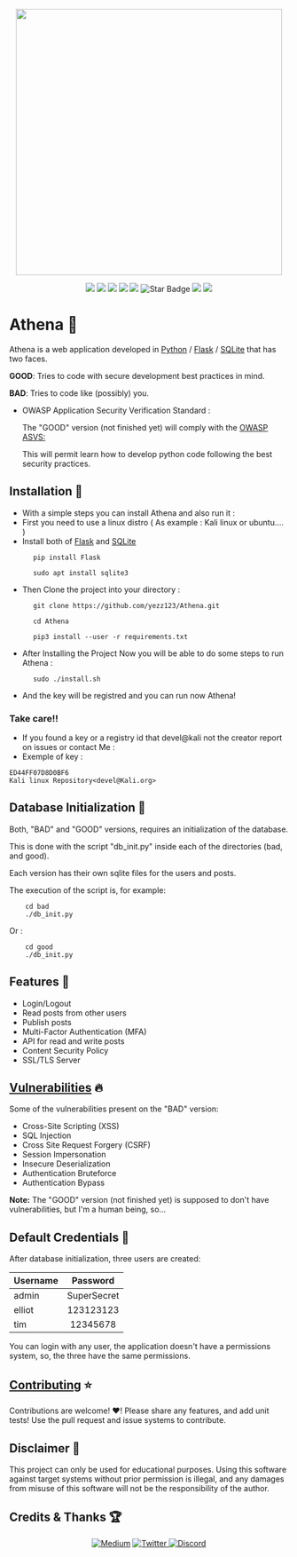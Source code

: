 <p align="center">
  <img width="480" height="480" src="https://github.com/yezz123/Athena/blob/main/img/Athena-Logo.png">
</p>
<p align="center">
   <img src="https://img.shields.io/badge/Dev-Yezz123-green?style"/>
   <img src="https://img.shields.io/badge/language-python-blue?style"/>
   <img src="https://img.shields.io/github/license/yezz123/Athena"/>
   <img src="https://img.shields.io/github/stars/yezz123/Athena"/>
   <img src="https://img.shields.io/github/forks/yezz123/Athena"/>
   <img src="https://img.shields.io/static/v1?label=%F0%9F%8C%9F&message=If%20Useful&style=style=flat&color=BC4E99" alt="Star Badge"/>
   <img src="https://visitor-badge.laobi.icu/badge?page_id=yezz123.Pretty-Readme">
    <a href="https://github.com/yezz123/Athena/actions/workflows/python-app.yml">
    <img src="https://github.com/yezz123/Athena/actions/workflows/python-app.yml/badge.svg?branch=main"/>
        </a>
   
</p>

# Athena 🌙

Athena is a web application developed in [Python](https://www.python.org/) / [Flask](https://flask.palletsprojects.com/en/1.1.x/) / [SQLite](https://www.sqlite.org/index.html) that has two faces.

**GOOD**: Tries to code with secure development best practices in mind.

**BAD**: Tries to code like (possibly) you.

- OWASP Application Security Verification Standard :

  The "GOOD" version (not finished yet) will comply with the [OWASP ASVS:](https://www.owasp.org/index.php/Category:OWASP_Application_Security_Verification_Standard_Project)

  This will permit learn how to develop python code following the best security practices.



## Installation 💼

- With a simple steps you can install Athena and also run it :
- First you need to use a linux distro ( As example : Kali linux or ubuntu.... )
- Install both of [Flask](https://flask.palletsprojects.com/en/1.1.x/) and [SQLite](https://www.sqlite.org/index.html)
```
      pip install Flask
      
      sudo apt install sqlite3
```
- Then Clone the project into your directory :
```  
      git clone https://github.com/yezz123/Athena.git
      
      cd Athena
      
      pip3 install --user -r requirements.txt
```      
  - After Installing the Project Now you will be able to do some steps to run Athena :
```  
      sudo ./install.sh
``` 

   - And the key will be registred and you can run now Athena!
    
### Take care!!

- If you found a key or a registry id that devel@kali not the creator report on issues or contact Me :
- Exemple of key :
```
ED44FF07D8D0BF6
Kali linux Repository<devel@Kali.org>
```

## Database Initialization 📅

Both, "BAD" and "GOOD" versions, requires an initialization of the database.

This is done with the script "db_init.py" inside each of the directories (bad, and good).

Each version has their own sqlite files for the users and posts.

The execution of the script is, for example:
```
    cd bad
    ./db_init.py
```
Or :
```
    cd good
    ./db_init.py
```

## Features 🔑

- Login/Logout
- Read posts from other users
- Publish posts
- Multi-Factor Authentication (MFA)
- API for read and write posts
- Content Security Policy
- SSL/TLS Server


## [Vulnerabilities](https://github.com/GDGSNF/yezz123/blob/main/bad/README.md) 🔥

Some of the vulnerabilities present on the "BAD" version:

- Cross-Site Scripting (XSS)
- SQL Injection
- Cross Site Request Forgery (CSRF)
- Session Impersonation
- Insecure Deserialization
- Authentication Bruteforce
- Authentication Bypass

**Note:** The "GOOD" version (not finished yet) is supposed to don't have vulnerabilities, but I'm a human being, so...

## Default Credentials 🐍

After database initialization, three users are created:

| Username |    Password   |
|----------|:-------------:|
| admin    |  SuperSecret  |
| elliot   |    123123123  |
| tim      | 12345678      |
 
You can login with any user, the application doesn't have a permissions system, so, the three have the same permissions.

## [Contributing](https://github.com/yezz123/Athena/blob/main/CONTRIBUTING.md) ⭐

Contributions are welcome! ♥! Please share any features, and add unit tests! Use the pull request and issue systems to contribute.

## Disclaimer 👾
This project can only be used for educational purposes. Using this software against target systems without prior permission is illegal, and any damages from misuse of this software will not be the responsibility of the author.

## Credits & Thanks 🏆
<p align="center">
    <a href="https://yassertahiri.medium.com/">
    <img alt="Medium" src="https://img.shields.io/badge/Medium%20-%23000000.svg?&style=for-the-badge&logo=Medium&logoColor=white"/></a>
    <a href="https://twitter.com/THyasser1">
    <img alt="Twitter" src="https://img.shields.io/badge/Twitter%20-%231DA1F2.svg?&style=for-the-badge&logo=Twitter&logoColor=white"</a>
    <a href="https://discord.gg/crNvkTYPYG">
    <img alt="Discord" src="https://img.shields.io/badge/Discord%20-%237289DA.svg?&style=for-the-badge&logo=discord&logoColor=white"/></a>
</p>
